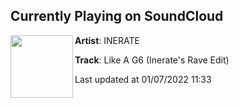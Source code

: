 ## Currently Playing on SoundCloud

[<img align="left" width="100" src="https://i1.sndcdn.com/artworks-0Q17PYEb6yaiyIPi-kbHyFQ-t500x500.jpg">](https://soundcloud.com/inerate-techno/like-a-g6-inerates-rave-edit)

**Artist**: INERATE 

**Track**: Like A G6 (Inerate's Rave Edit)

Last updated at 01/07/2022 11:33
